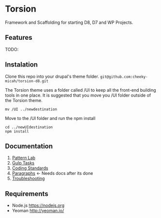 # Torsion
Framework and Scaffolding for starting D8, D7 and WP Projects.

## Features
TODO:

## Instalation
Clone this repo into your drupal's theme folder. `git@github.com:cheeky-micah/torsion-d8.git`

The Torsion theme uses a folder called /UI to keep all the front-end building tools in one place. It is suggested that you move you /UI folder outside of the Torsion theme.

`mv /UI ../newdestination`

Move to the /UI folder and run the npm install

````
cd ../newUIdestination
npm install
````

## Documentation
1. [Pattern Lab](docs/pattern-lab.md)
1. [Gulp Tasks](docs/gulp.md)
1. [Coding Standards](docs/docing_standards)
1. [Paragraphs]()  <- Needs docs after its done
1. [Troubleshooting](docs/troubleshooting.md)

## Requirements
* Node.js https://nodejs.org
* Yeoman http://yeoman.io/

